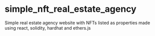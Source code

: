 # simple_nft_real_estate_agency
Simple real estate agency website with NFTs listed as properties made using react, solidity, hardhat and ethers.js
